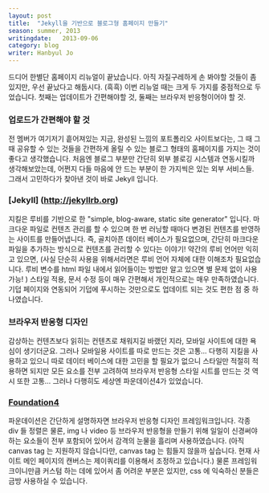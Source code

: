 ```yaml
---
layout: post
title:  "Jekyll을 기반으로 블로그형 홈페이지 만들기"
season: summer, 2013
writingdate:   2013-09-06
category: blog
writer: Hanbyul Jo
---
```


 드디어 한별단 홈페이지 리뉴얼이 끝났습니다. 아직 자질구레하게 손 봐야할 것들이 좀 있지만, 우선 끝났다고 해둡시다. (흑흑) 이번 리뉴얼 때는 크게 두 가지를 중점적으로 두었습니다. 첫째는 업데이트가 간편해야할 것, 둘째는 브라우저 반응형이어야 할 것. 

### 업로드가 간편해야 할 것

전 멤버가 여기저기 흩어져있는 지금, 완성된 느낌의 포트폴리오 사이트보다는, 그 때 그 때 공유할 수 있는 것들을 간편하게 올릴 수 있는 블로그 형태의 홈페이지를 가지는 것이 좋다고 생각했습니다. 처음엔 블로그 부분만 간단히 외부 블로깅 시스템과 연동시킬까 생각해보았는데, 어쩐지 다들 마음에 안 드는 부분이 한 가지씩은 있는 외부 서비스들. 그래서 고민하다가 찾아낸 것이 바로 Jekyll 입니다.

### [Jekyll] (http://jekyllrb.org)

지킬은 루비를 기반으로 한 "simple, blog-aware, static site generator" 입니다. 마크다운 파일로 컨텐츠 관리를 할 수 있으며 한 번 러닝할 때마다 변경된 컨텐츠를 반영하는 사이트를 만들어냅니다. 즉, 골치아픈 데이터 베이스가 필요없으며, 간단히 마크다운 파일을 추가하는 방식으로 컨텐츠를 관리할 수 있다는 이야기! 약간의 루비 언어만 익히고 있으면, (사실 단순히 사용을 위해서라면은 루비 언어 자체에 대한 이해조차 필요없습니다. 루비 변수를 html 파일 내에서 읽어들이는 방법만 알고 있으면 별 문제 없이 사용 가능! ) 스타일 적용, 문서 수정 등이 매우 간편해서 개인적으로는 매우 만족하였습니다. 기덥 페이지와 연동되어 기덥에 푸시하는 것만으로도 업데이트 되는 것도 편한 점 중 하나였습니다. 


### 브라우저 반응형 디자인

감상하는 컨텐츠보다 읽히는 컨텐츠로 채워지길 바랬던 지라, 모바일 사이트에 대한 욕심이 생기더군요. 그러나 모바일용 사이트를 따로 만드는 것은 고통... 다행히 지킬을 사용하고 있으니 따로 데이터 베이스에 대한 고민을 할 필요가 없으니 스타일만 적절히 적용하면 되지만 모든 요소를 전부 고려하여 브라우저 반응형 스타일 시트를 만드는 것 역시 또한 고통... 그러나 다행히도 세상엔 파운데이션4가 있었습니다.

### [Foundation4](http://foundation.zurb.com/) 

파운데이션은 간단하게 설명하자면 브라우저 반응형 디자인 프레임워크입니다. 각종 div 들 정렬은 물론, img 나 video 등 브라우저 반응형을 만들기 위해 일일이 신경써야하는 요소들이 전부 포함되어 있어서 감격의 눈물을 흘리며 사용하였습니다. (아직 canvas tag 는 지원하지 않습니다만, canvas tag 는 힘들지 않을까 싶습니다. 현재 사이트 메인 페이지의 캔버스는 제이쿼리를 이용해서 조정하고 있습니다.) 물론 프레임워크이니만큼 커스텀 하는 데에 있어서 좀 어려운 부분은 있지만, css 에 익숙하신 분들은 금방 사용하실 수 있습니다. 



 